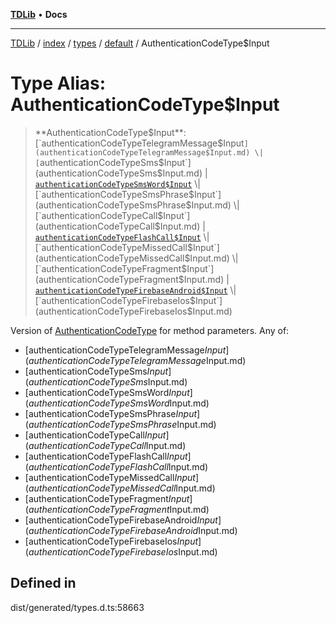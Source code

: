 [**TDLib**](../../../../../../README.md) • **Docs**

***

[TDLib](../../../../../../modules.md) / [index](../../../../../README.md) / [types](../../../README.md) / [default](../README.md) / AuthenticationCodeType$Input

# Type Alias: AuthenticationCodeType$Input

> **AuthenticationCodeType$Input**: [`authenticationCodeTypeTelegramMessage$Input`](authenticationCodeTypeTelegramMessage$Input.md) \| [`authenticationCodeTypeSms$Input`](authenticationCodeTypeSms$Input.md) \| [`authenticationCodeTypeSmsWord$Input`](authenticationCodeTypeSmsWord$Input.md) \| [`authenticationCodeTypeSmsPhrase$Input`](authenticationCodeTypeSmsPhrase$Input.md) \| [`authenticationCodeTypeCall$Input`](authenticationCodeTypeCall$Input.md) \| [`authenticationCodeTypeFlashCall$Input`](authenticationCodeTypeFlashCall$Input.md) \| [`authenticationCodeTypeMissedCall$Input`](authenticationCodeTypeMissedCall$Input.md) \| [`authenticationCodeTypeFragment$Input`](authenticationCodeTypeFragment$Input.md) \| [`authenticationCodeTypeFirebaseAndroid$Input`](authenticationCodeTypeFirebaseAndroid$Input.md) \| [`authenticationCodeTypeFirebaseIos$Input`](authenticationCodeTypeFirebaseIos$Input.md)

Version of [AuthenticationCodeType](AuthenticationCodeType.md) for method parameters.
Any of:
- [authenticationCodeTypeTelegramMessage$Input](authenticationCodeTypeTelegramMessage$Input.md)
- [authenticationCodeTypeSms$Input](authenticationCodeTypeSms$Input.md)
- [authenticationCodeTypeSmsWord$Input](authenticationCodeTypeSmsWord$Input.md)
- [authenticationCodeTypeSmsPhrase$Input](authenticationCodeTypeSmsPhrase$Input.md)
- [authenticationCodeTypeCall$Input](authenticationCodeTypeCall$Input.md)
- [authenticationCodeTypeFlashCall$Input](authenticationCodeTypeFlashCall$Input.md)
- [authenticationCodeTypeMissedCall$Input](authenticationCodeTypeMissedCall$Input.md)
- [authenticationCodeTypeFragment$Input](authenticationCodeTypeFragment$Input.md)
- [authenticationCodeTypeFirebaseAndroid$Input](authenticationCodeTypeFirebaseAndroid$Input.md)
- [authenticationCodeTypeFirebaseIos$Input](authenticationCodeTypeFirebaseIos$Input.md)

## Defined in

dist/generated/types.d.ts:58663
